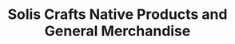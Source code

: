 ---
title: "Solis Crafts Native Products and General Merchandise"
url: /tagum-city/solis-crafts-native-products-and-general-merchandise/
shop: doityourself
---